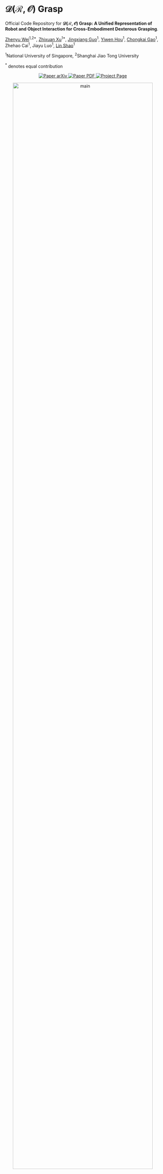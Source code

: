 # $\mathcal{D(R,O)}$ Grasp

Official Code Repository for **$\mathcal{D(R,O)}$ Grasp: A Unified Representation of Robot and Object Interaction for Cross-Embodiment Dexterous Grasping**.

[Zhenyu Wei](https://zhenyuwei2003.github.io/)<sup>1,2\*</sup>, [Zhixuan Xu](https://ariszxxu.github.io/)<sup>1\*</sup>, [Jingxiang Guo](https://borisguo6.github.io)<sup>1</sup>, [Yiwen Hou](https://houyiwen.github.io/)<sup>1</sup>, [Chongkai Gao](https://chongkaigao.com/)<sup>1</sup>, Zhehao Cai<sup>1</sup>, Jiayu Luo<sup>1</sup>, [Lin Shao](https://linsats.github.io/)<sup>1</sup>

<sup>1</sup>National University of Singapore, <sup>2</sup>Shanghai Jiao Tong University

<sup>*</sup> denotes equal contribution

<p align="center">
    <a href='https://arxiv.org/abs/2410.01702'>
      <img src='https://img.shields.io/badge/Paper-arXiv-red?style=plastic&logo=arXiv&logoColor=red' alt='Paper arXiv'>
    </a>
    <a href='https://arxiv.org/pdf/2410.01702'>
      <img src='https://img.shields.io/badge/Paper-PDF-FF9547?style=plastic&logo=adobeacrobatreader&logoColor=FF9547' alt='Paper PDF'>
    </a>
    <a href='https://nus-lins-lab.github.io/drograspweb/'>
      <img src='https://img.shields.io/badge/Project-Page-66C0FF?style=plastic&logo=Google%20chrome&logoColor=66C0FF' alt='Project Page'>
    </a>
</p>
<div align="center">
  <img src="pipeline.jpg" alt="main" width="95%">
</div>


In this paper, we present $\mathcal{D(R,O)}$ Grasp, a novel framework that models the interaction between the robotic hand in its grasping pose and the object, enabling broad generalization across various robot hands and object geometries. Our model takes the robot hand’s description and object point cloud as inputs and efficiently predicts kinematically valid and stable grasps, demonstrating strong adaptability to diverse robot embodiments and object geometries.

----------------

## Prerequisites:

- Python 3.8
- PyTorch >= 2.3.0

## Get Started

### 1. Create Python Environment

```bash
conda create -n dro python==3.8
conda activate dro
```

### 2. Install Isaac Gym Environment (Optional)

You don't need to install Isaac Gym for training and pretraining. If evaluating grasps in Isaac Gym isn't required, you can skip this step.

Download [Isaac Gym](https://developer.nvidia.com/isaac-gym/download) from the official website, then:

```bash
tar -xvf IsaacGym_Preview_4_Package.tar.gz
cd isaacgym/python
pip install -e .
```

### 3. Install Packages

Change the project directory, then run:

```bash
pip install -r requirements.txt
```

### 4. Weights & Biases (Optional)

This project use Weights & Biases to monitor loss curves. If you're not familiar with it, refer to the [W&B Tutorials](https://docs.wandb.ai/tutorials/) if you haven't used before. Alternatively, you can disable the related sections in `train.py` and `pretrain.py`.

## Example

Download our [checkpoint models](https://github.com/zhenyuwei2003/DRO-Grasp/releases/tag/v1.0) and unzip the contents into the `ckpt/` folder, or simply execute:

```bash
bash scripts/download_ckpt.sh
```

To verify that the Isaac Gym environment is correctly installed and to evaluate the performance of our model, run `python scripts/example_isaac.py`. You can also run `python scripts/example_pretrain.py` to obtain the matching order of our pretrained model, which is a good indicator of its effectiveness. You can visualize the correspondence matching results by running `python visualizatino/vis_pretrain.py`.

## How to use?

### Pretraining

You need to modify the configuration file based on your requirements. Below are the key parameters commonly adjusted in the `config/` folder:

- `pretrain.yaml`
    - `name`: Specify the pretraining model name.
    - `gpu`: Set the GPU ID based on the available GPU device(s).
    - `training/max_epochs`: Define the number of pretraining epochs.
- `dataset/pretrain_dataset.yaml`
    - `robot_names`: Provide the list of robot names to be used for pretraining.

After updating the config file, simply run:

```bash
python pretrain.py
```

To assess the performance of the pretrained model, which is best indicated by lower matching order values, you can run the following command:

```bash
python scripts/pretrain_order.py \
  --pretrain_ckpt pretrain_3robots \      # specify your model name
  --data_num 200 \                          # number of grasps for one robot
  --epoch_list 10,20,30,40,50 \             # epochs of the pretrained model you want to test
  --robot_names barrett,allegro,shadowhand  # list of robots
```

### Training

You need to modify the configuration file based on your requirements. Below are the key parameters commonly adjusted in the `config/` folder:

- `train.yaml`
    - `name`: Specify the training model name.
    - `gpu`: Set the GPU ID based on the available GPU device(s).
    - `training/max_epochs`: Define the number of training epochs.
- `model.yaml`
    - `pretrain`: Specify the name of the pretrained model, which should be placed in the `ckpt/` folder.
- `dataset/cmap_dataset.yaml`
    - `robot_names`: Provide the list of robot names to be used for pretraining.
    - `batch_size`: Set the dataloader batch size as large as possible. Note that a batch size of 1 will roughly consume 4 GB of GPU memory, and it cannot be set to 1 during training due to batch normalization requirements.
    - `object_pc_type`: Use `random` for major experiments and `partial` for partial object point cloud input. This parameter should remain the same during training and validation.

After updating the config file, simply run:

```
python train.py
```

### Validation

You need to modify the configuration file based on your requirements. Below are the key parameters commonly adjusted in the `config/` folder:

- `validate.yaml`
    - `name`: Specify the model name you want to validate.
    - `gpu`: Set the GPU ID based on the available GPU device(s).
    - `split_batch_size`: Set the number of grasps to run in parallel in Isaac Gym, constrained by GPU memory. Maximize this value to speed up the validation process.
    - `validate_epochs`: Specify the list of epochs of the trained model to validate.
    - `dataset/batch_size`: The total number of grasps for each `(robot, object)` combination to validate.
- `dataset/cmap_dataset.yaml`
    - `robot_names`: Provide the list of robot names to be used for validation.
    - `batch_size`: Overwritten by `validate.yaml`, ignored.
    - `object_pc_type`: Keep this the same as during training.

After updating the config file, simply run:

```
python validate.py
```

## Dataset

You can download our filtered dataset, URDF files and point clouds [here](https://github.com/zhenyuwei2003/DRO-Grasp/releases/tag/v1.0) and unzip the contents into the `data/` folder, or simply execute:

```bash
bash scripts/download_data.sh
```

The original `MultiDex` and `CMapDataset` are also included for pretraining purposes. For more details on these datasets, refer to [GenDexGrasp](https://github.com/tengyu-liu/GenDexGrasp).

## Repository Structure

```bash
DRO-Grasp
├── ckpt  # Checkpoint models stored here
├── configs  # Configuration files
├── data  # Datasets downloaded and stored here
├── data_utils  # Dataset classes and related scripts
├── model  # Network architecture code
├── output  # Saved model checkpoints and log files
├── tmp  # Temporary files generated during subprocess execution
├── scripts
│   ├── download_ckpt.sh  # Download checkpoint models
│   ├── download_data.sh  # Download data
│   ├── example_isaac.py  # Test Isaac Gym environment and evaluate our model's performance
│   ├── example_pretrain.py  # Evaluate our pretrained model's performance
│   └── pretrain_order.py  # Evaluate performance of pretrained model
├── utils  # Various utility scripts
├── validate  # Scripts for validating in Isaac Gym
├── validate_output  # Validation results saved here
├── vis_info  # Visualization information saved during validation
└── visualization
│   ├── vis_controller.py  # Visualize the effect of the grasp controller
│   ├── vis_dataset.py  # Visualize grasps from the dataset
│   ├── vis_hand_joint.py  # Visualize hand joint movements
│   ├── vis_hand_link.py  # Visualize hand links
│   ├── vis_pretrain.py  # Visualize pretrain matching results
│   └── vis_validation.py  # Visualize validation results    
├── pretrain.py  # Main scripts for pretraining
├── train.py     # Main scripts for training
└── validate.py  # Main scripts for validation
```

## Steps to Apply our Method to a New Hand

1. Modify your hand's URDF. You can refer to an existing URDF file for guidance on making modifications.
    - Add virtual joints between the world and the robot to represent the base link transform.  Ensure these joint names start with `virtual` so the controller can ignore them.
    - Use `visualization/vis_optimization.py` to view the optimization result. If no fixed joint exists at the tip links, the optimized point cloud may not align with the target point cloud at those links. In this case, add extra links beyond each tip link and ensure their names begin with `extra` so their transforms are processed before optimization.
2. Add the hand's URDF and mesh paths to `data/data_urdf/robot/urdf_assets_meta.json`
3. Specify redundant link names in `data_utils/remove_links.json`. You can visualize the links using `visualization/vis_hand_link.py` to identify which links are irrelevant for contact.
4. Use `data_utils/generate_pc.py` to sample point clouds for each robot link and save them.
5. Annotate the `link_dir` for all links in the `get_link_dir()` function of `utils/controller.py`. You can adjust the direction of each link using `vis_hand_direction()` in `visualization/vis_controller.py`, ensuring that the arrow points in the correct direction of motion when the joint value increases.
6. Pretrain and train the model using your own grasp dataset.

## Citation

If you find our codes or models useful in your work, please cite [our paper](https://arxiv.org/abs/2410.01702):

```
@article{wei2024dro,
    title={D(R,O) Grasp: A Unified Representation of Robot and Object Interaction for Cross-Embodiment Dexterous Grasping},
    author={Wei, Zhenyu and Xu, Zhixuan and Guo, Jingxiang and Hou, Yiwen and Gao, Chongkai and Cai, Zhehao and Luo, Jiayu and Shao, Lin},
    journal={arXiv preprint arXiv:2410.01702},
    year={2024}
}
```

## Contact

If you have any questions, feel free to contact me through email ([Zhenyu_Wei@sjtu.edu.cn](mailto:Zhenyu_Wei@sjtu.edu.cn))!
